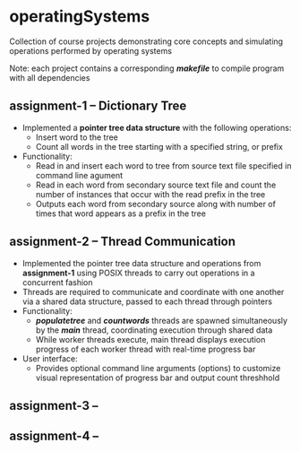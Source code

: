# operatingSystems
Collection of course projects demonstrating core concepts and simulating operations performed by operating systems

Note: each project contains a corresponding **_makefile_** to compile program with all dependencies

## assignment-1 – Dictionary Tree
* Implemented a **pointer tree data structure** with the following operations:
  * Insert word to the tree
  * Count all words in the tree starting with a specified string, or prefix
* Functionality:
  * Read in and insert each word to tree from source text file specified in command line agument
  * Read in each word from secondary source text file and count the number of instances that occur with the read prefix in the tree
  * Outputs each word from secondary source along with number of times that word appears as a prefix in the tree

## assignment-2 – Thread Communication
* Implemented the pointer tree data structure and operations from **assignment-1** using POSIX threads to carry out operations in a concurrent fashion
* Threads are required to communicate and coordinate with one another via a shared data structure, passed to each thread through pointers
* Functionality:
  * **_populatetree_** and **_countwords_** threads are spawned simultaneously by the **_main_** thread, coordinating execution through shared data
  * While worker threads execute, main thread displays execution progress of each worker thread with real-time progress bar
* User interface:
  * Provides optional command line arguments (options) to customize visual representation of progress bar and output count threshhold

## assignment-3 –

## assignment-4 –
